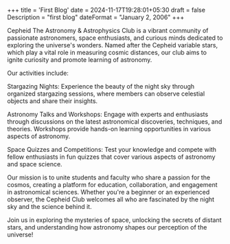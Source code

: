+++
title = 'First Blog'
date = 2024-11-17T19:28:01+05:30
draft = false
Description = "first blog"
dateFormat = "January 2, 2006"
+++

Cepheid The Astronomy & Astrophysics Club is a vibrant community of passionate astronomers, space enthusiasts, and curious minds dedicated to exploring the universe's wonders. Named after the Cepheid variable stars, which play a vital role in measuring cosmic distances, our club aims to ignite curiosity and promote learning of astronomy.

Our activities include:

Stargazing Nights: Experience the beauty of the night sky through organized stargazing sessions, where members can observe celestial objects and share their insights.

Astronomy Talks and Workshops: Engage with experts and enthusiasts through discussions on the latest astronomical discoveries, techniques, and theories. Workshops provide hands-on learning opportunities in various aspects of astronomy.

Space Quizzes and Competitions: Test your knowledge and compete with fellow enthusiasts in fun quizzes that cover various aspects of astronomy and space science.

Our mission is to unite students and faculty who share a passion for the cosmos, creating a platform for education, collaboration, and engagement in astronomical sciences. Whether you're a beginner or an experienced observer, the Cepheid Club welcomes all who are fascinated by the night sky and the science behind it.

Join us in exploring the mysteries of space, unlocking the secrets of distant stars, and understanding how astronomy shapes our perception of the universe!
